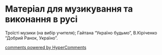 <div id="hypercomments_widget" class="js-hypercomments-widget invisible"></div>

# Матеріал для музикування  та виконання в русі

Троїсті музики (на вибір учителя); Гайтана “Україно будьмо”, В.Кіріченко “Добрий Ранок, Україно”. 

<div class="js-hypercomments-container">
    <a href="http://hypercomments.com" class="hc-link" title="comments widget">comments powered by HyperComments</a>
</div>
